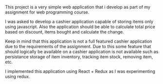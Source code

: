 This project is a very simple web application that i develop as part of my assignment for web programming course.

I was asked to develop a cashier application capable of storing items only using javascript.
Also the application should be able to calculate total price based on discount, items bought and calculate the change.

Keep in mind that this application is not a full featured cashier application due to the requirements of the assignment.
Due to this some feature that should logically be available on a cashier application is not available such as persistance storage of item inventory, tracking item stock, removing item, etc.

I implemented this application using React + Redux as I was experimenting using redux.
